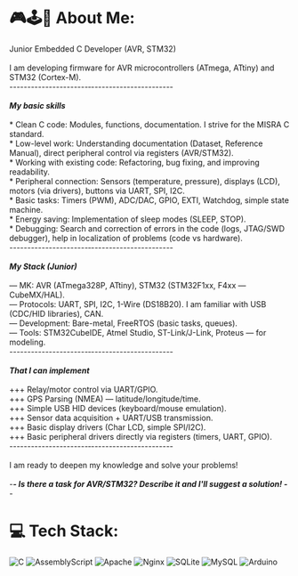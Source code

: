 # 🎮🕹️👾 About Me:
Junior Embedded C Developer (AVR, STM32)<br><br>I am developing firmware for AVR microcontrollers (ATmega, ATtiny) and STM32 (Cortex-M).<br>----------------------‐-----------------------<br><br>___My basic skills___<br><br>* Clean C code: Modules, functions, documentation. I strive for the MISRA C standard.<br>* Low-level work: Understanding documentation (Dataset, Reference Manual), direct peripheral control via registers (AVR/STM32).<br>* Working with existing code: Refactoring, bug fixing, and improving readability.<br>* Peripheral connection: Sensors (temperature, pressure), displays (LCD), motors (via drivers), buttons via UART, SPI, I2C.<br>* Basic tasks: Timers (PWM), ADC/DAC, GPIO, EXTI, Watchdog, simple state machine.<br>* Energy saving: Implementation of sleep modes (SLEEP, STOP).<br>* Debugging: Search and correction of errors in the code (logs, JTAG/SWD debugger), help in localization of problems (code vs hardware).<br>----------------------‐-----------------------<br><br>___My Stack (Junior)___<br><br>— MK: AVR (ATmega328P, ATtiny), STM32 (STM32F1xx, F4xx — CubeMX/HAL).<br>— Protocols: UART, SPI, I2C, 1-Wire (DS18B20). I am familiar with USB (CDC/HID libraries), CAN.<br>— Development: Bare-metal, FreeRTOS (basic tasks, queues).<br>— Tools: STM32CubeIDE, Atmel Studio, ST-Link/J-Link, Proteus — for modeling.<br>----------------------‐-----------------------<br><br>___That I can implement___<br><br>+++ Relay/motor control via UART/GPIO.<br>+++ GPS Parsing (NMEA) — latitude/longitude/time.<br>+++ Simple USB HID devices (keyboard/mouse emulation).<br>+++ Sensor data acquisition + UART/USB transmission.<br>+++ Basic display drivers (Char LCD, simple SPI/I2C).<br>+++ Basic peripheral drivers directly via registers (timers, UART, GPIO).<br>----------------------‐-----------------------<br><br>I am ready to deepen my knowledge and solve your problems!<br><br>-___- Is there a task for AVR/STM32? Describe it and I'll suggest a solution! -___-

# 💻 Tech Stack:
![C](https://img.shields.io/badge/c-%2300599C.svg?style=for-the-badge&logo=c&logoColor=white) ![AssemblyScript](https://img.shields.io/badge/assembly%20script-%23000000.svg?style=for-the-badge&logo=assemblyscript&logoColor=white) ![Apache](https://img.shields.io/badge/apache-%23D42029.svg?style=for-the-badge&logo=apache&logoColor=white) ![Nginx](https://img.shields.io/badge/nginx-%23009639.svg?style=for-the-badge&logo=nginx&logoColor=white) ![SQLite](https://img.shields.io/badge/sqlite-%2307405e.svg?style=for-the-badge&logo=sqlite&logoColor=white) ![MySQL](https://img.shields.io/badge/mysql-4479A1.svg?style=for-the-badge&logo=mysql&logoColor=white) ![Arduino](https://img.shields.io/badge/-Arduino-00979D?style=for-the-badge&logo=Arduino&logoColor=white)

